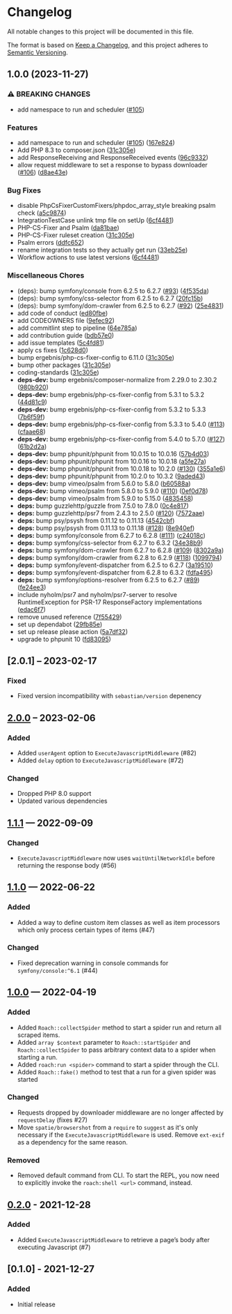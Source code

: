 # Changelog
All notable changes to this project will be documented in this file.

The format is based on [Keep a Changelog](https://keepachangelog.com/en/1.0.0/),
and this project adheres to [Semantic Versioning](https://semver.org/spec/v2.0.0.html).

## 1.0.0 (2023-11-27)


### ⚠ BREAKING CHANGES

* add namespace to run and scheduler ([#105](https://github.com/sweptsquash/roach-core-php83/issues/105))

### Features

* add namespace to run and scheduler ([#105](https://github.com/sweptsquash/roach-core-php83/issues/105)) ([167e824](https://github.com/sweptsquash/roach-core-php83/commit/167e824362a9507caa3cc03200eb546d51e35437))
* Add PHP 8.3 to composer.json ([31c305e](https://github.com/sweptsquash/roach-core-php83/commit/31c305ec759ea3fe0064d2d48bd6721966f50a72))
* add ResponseReceiving and ResponseReceived events ([96c9332](https://github.com/sweptsquash/roach-core-php83/commit/96c9332c796cf8c64ca8bd15885580b49354a78c))
* allow request middleware to set a response to bypass downloader ([#106](https://github.com/sweptsquash/roach-core-php83/issues/106)) ([d8ae43e](https://github.com/sweptsquash/roach-core-php83/commit/d8ae43ea5efb7f1cd729fc6dab19756beddb4702))


### Bug Fixes

* disable PhpCsFixerCustomFixers/phpdoc_array_style breaking psalm check ([a5c9874](https://github.com/sweptsquash/roach-core-php83/commit/a5c9874cea45f11bbff8649f22451ef62abfbf2f))
* IntegrationTestCase unlink tmp file on setUp ([6cf4481](https://github.com/sweptsquash/roach-core-php83/commit/6cf4481bf6ae35eef906f1e9f487ed1eca8c2bef))
* PHP-CS-Fixer and Psalm ([da81bae](https://github.com/sweptsquash/roach-core-php83/commit/da81bae331ae555ae906d3f20147872c2f82ab12))
* PHP-CS-Fixer ruleset creation ([31c305e](https://github.com/sweptsquash/roach-core-php83/commit/31c305ec759ea3fe0064d2d48bd6721966f50a72))
* Psalm errors ([ddfc652](https://github.com/sweptsquash/roach-core-php83/commit/ddfc652877485125095e486a2593d5c8698e1228))
* rename integration tests so they actually get run ([33eb25e](https://github.com/sweptsquash/roach-core-php83/commit/33eb25e31769d1d3080174341efeac06cd89ee45))
* Workflow actions to use latest versions ([6cf4481](https://github.com/sweptsquash/roach-core-php83/commit/6cf4481bf6ae35eef906f1e9f487ed1eca8c2bef))


### Miscellaneous Chores

* (deps): bump symfony/console from 6.2.5 to 6.2.7 ([#93](https://github.com/sweptsquash/roach-core-php83/issues/93)) ([4f535da](https://github.com/sweptsquash/roach-core-php83/commit/4f535da0d95f6e5a88bea4c1e5d9c7f3219388c6))
* (deps): bump symfony/css-selector from 6.2.5 to 6.2.7 ([20fc15b](https://github.com/sweptsquash/roach-core-php83/commit/20fc15b708c6c486b49a2c766630b42512df25c6))
* (deps): bump symfony/dom-crawler from 6.2.5 to 6.2.7 ([#92](https://github.com/sweptsquash/roach-core-php83/issues/92)) ([25e4831](https://github.com/sweptsquash/roach-core-php83/commit/25e48316e49408ad2ce120e76d56fa70be8864dc))
* add code of conduct ([ed80fbe](https://github.com/sweptsquash/roach-core-php83/commit/ed80fbe7919d0a518d54a4ba48b8cefb0565f6cc))
* add CODEOWNERS file ([9efec92](https://github.com/sweptsquash/roach-core-php83/commit/9efec92ce1ba244cbd205037e8c3463d6986f054))
* add commitlint step to pipeline ([64e785a](https://github.com/sweptsquash/roach-core-php83/commit/64e785a0a04c5697ec91f17905190cbc062512ce))
* add contribution guide ([bdb57e0](https://github.com/sweptsquash/roach-core-php83/commit/bdb57e0824cb4c883be3d9109696c74d88586644))
* add issue templates ([5c4fd81](https://github.com/sweptsquash/roach-core-php83/commit/5c4fd81a3a3caa7ee6b3ab42d69f85d0e02dbfbe))
* apply cs fixes ([1c628d0](https://github.com/sweptsquash/roach-core-php83/commit/1c628d0e898070d1b37b1741e730b756a32e377e))
* bump ergebnis/php-cs-fixer-config to 6.11.0 ([31c305e](https://github.com/sweptsquash/roach-core-php83/commit/31c305ec759ea3fe0064d2d48bd6721966f50a72))
* bump other packages ([31c305e](https://github.com/sweptsquash/roach-core-php83/commit/31c305ec759ea3fe0064d2d48bd6721966f50a72))
* coding-standards ([31c305e](https://github.com/sweptsquash/roach-core-php83/commit/31c305ec759ea3fe0064d2d48bd6721966f50a72))
* **deps-dev:** bump ergebnis/composer-normalize from 2.29.0 to 2.30.2 ([980b920](https://github.com/sweptsquash/roach-core-php83/commit/980b92040b6f6ea38907a49d296f69f9a91ab606))
* **deps-dev:** bump ergebnis/php-cs-fixer-config from 5.3.1 to 5.3.2 ([44d81c9](https://github.com/sweptsquash/roach-core-php83/commit/44d81c9855542fec1f8f1c342d666e1ca6680350))
* **deps-dev:** bump ergebnis/php-cs-fixer-config from 5.3.2 to 5.3.3 ([7b6f59f](https://github.com/sweptsquash/roach-core-php83/commit/7b6f59fab7bb75efcbacc848122ed23b840b560f))
* **deps-dev:** bump ergebnis/php-cs-fixer-config from 5.3.3 to 5.4.0 ([#113](https://github.com/sweptsquash/roach-core-php83/issues/113)) ([cfaae68](https://github.com/sweptsquash/roach-core-php83/commit/cfaae68eea8107d6fd755fb7f2e1e3d661a5ff80))
* **deps-dev:** bump ergebnis/php-cs-fixer-config from 5.4.0 to 5.7.0 ([#127](https://github.com/sweptsquash/roach-core-php83/issues/127)) ([61b2d2a](https://github.com/sweptsquash/roach-core-php83/commit/61b2d2a8fa5d1aad0907ce9c7b58c64fa94dfca6))
* **deps-dev:** bump phpunit/phpunit from 10.0.15 to 10.0.16 ([57b4d03](https://github.com/sweptsquash/roach-core-php83/commit/57b4d03bd6ca00c5b17af81ac8ebbc8382c91677))
* **deps-dev:** bump phpunit/phpunit from 10.0.16 to 10.0.18 ([a5fe27a](https://github.com/sweptsquash/roach-core-php83/commit/a5fe27ad0cadb3f74da4916f7b1a97d27abe144c))
* **deps-dev:** bump phpunit/phpunit from 10.0.18 to 10.2.0 ([#130](https://github.com/sweptsquash/roach-core-php83/issues/130)) ([355a1e6](https://github.com/sweptsquash/roach-core-php83/commit/355a1e60687d77033202cd024ef3a9177af3ffa0))
* **deps-dev:** bump phpunit/phpunit from 10.2.0 to 10.3.2 ([9aded43](https://github.com/sweptsquash/roach-core-php83/commit/9aded43194f8784fbc57de1ee8e5e98323824e30))
* **deps-dev:** bump vimeo/psalm from 5.6.0 to 5.8.0 ([b60588a](https://github.com/sweptsquash/roach-core-php83/commit/b60588ad6e60bd6eb8146466202bd8baf12ad8f0))
* **deps-dev:** bump vimeo/psalm from 5.8.0 to 5.9.0 ([#110](https://github.com/sweptsquash/roach-core-php83/issues/110)) ([0ef0d78](https://github.com/sweptsquash/roach-core-php83/commit/0ef0d781c207a2634116c422702917db062743ba))
* **deps-dev:** bump vimeo/psalm from 5.9.0 to 5.15.0 ([4835458](https://github.com/sweptsquash/roach-core-php83/commit/483545871a321b522a29629d7293e58288e8a032))
* **deps:** bump guzzlehttp/guzzle from 7.5.0 to 7.8.0 ([0c4e817](https://github.com/sweptsquash/roach-core-php83/commit/0c4e817acd3a4f253fe87db7958402277ff4ce34))
* **deps:** bump guzzlehttp/psr7 from 2.4.3 to 2.5.0 ([#120](https://github.com/sweptsquash/roach-core-php83/issues/120)) ([7572aae](https://github.com/sweptsquash/roach-core-php83/commit/7572aaefa6f1f310f2faab6d7bc7ffd4ebccbf2a))
* **deps:** bump psy/psysh from 0.11.12 to 0.11.13 ([4542cbf](https://github.com/sweptsquash/roach-core-php83/commit/4542cbf00fe2b02a86d5b2048a97556706adf44f))
* **deps:** bump psy/psysh from 0.11.13 to 0.11.18 ([#128](https://github.com/sweptsquash/roach-core-php83/issues/128)) ([8e940ef](https://github.com/sweptsquash/roach-core-php83/commit/8e940efce2d4452d03a4fb3e7dc8418968628e7d))
* **deps:** bump symfony/console from 6.2.7 to 6.2.8 ([#111](https://github.com/sweptsquash/roach-core-php83/issues/111)) ([c24018c](https://github.com/sweptsquash/roach-core-php83/commit/c24018c83fd7d517f4ab9c96f2db533198df7b6a))
* **deps:** bump symfony/css-selector from 6.2.7 to 6.3.2 ([34e38b9](https://github.com/sweptsquash/roach-core-php83/commit/34e38b9e42e0c10e44b7d8b9b0b1bc30b3f66c6d))
* **deps:** bump symfony/dom-crawler from 6.2.7 to 6.2.8 ([#109](https://github.com/sweptsquash/roach-core-php83/issues/109)) ([8302a9a](https://github.com/sweptsquash/roach-core-php83/commit/8302a9a4b071c5726f78e728f3e3b4f524313025))
* **deps:** bump symfony/dom-crawler from 6.2.8 to 6.2.9 ([#118](https://github.com/sweptsquash/roach-core-php83/issues/118)) ([1099794](https://github.com/sweptsquash/roach-core-php83/commit/1099794ea5e6016f01bc0f956fa644a1a5aca4b3))
* **deps:** bump symfony/event-dispatcher from 6.2.5 to 6.2.7 ([3a19510](https://github.com/sweptsquash/roach-core-php83/commit/3a19510e0457867f0a307c8511e2cb0ef85a8e6b))
* **deps:** bump symfony/event-dispatcher from 6.2.8 to 6.3.2 ([fdfa495](https://github.com/sweptsquash/roach-core-php83/commit/fdfa4956097b041acfcb67cfb8415a65a2425ace))
* **deps:** bump symfony/options-resolver from 6.2.5 to 6.2.7 ([#89](https://github.com/sweptsquash/roach-core-php83/issues/89)) ([fe24ee3](https://github.com/sweptsquash/roach-core-php83/commit/fe24ee3241546c3dc968537b344040dd9bb3c483))
* include nyholm/psr7 and nyholm/psr7-server to resolve RuntimeException for PSR-17 ResponseFactory implementations ([edac6f7](https://github.com/sweptsquash/roach-core-php83/commit/edac6f749e04c5dc79a3601fea1d32fa0776770a))
* remove unused reference ([7f55429](https://github.com/sweptsquash/roach-core-php83/commit/7f55429c1abb9a336b7e7a471afa7289d193f88e))
* set up dependabot ([29fb85e](https://github.com/sweptsquash/roach-core-php83/commit/29fb85ee3e7db67b855a2999b1af592253043e1a))
* set up release please action ([5a7df32](https://github.com/sweptsquash/roach-core-php83/commit/5a7df32ca5fc8816fd4e7b6273eb5071f1203e00))
* upgrade to phpunit 10 ([fd83095](https://github.com/sweptsquash/roach-core-php83/commit/fd830953f85f3ad7a06c04988ca39a24718c5e46))

## [2.0.1] – 2023-02-17

### Fixed

- Fixed version incompatibility with `sebastian/version` depenency

## [2.0.0] – 2023-02-06

### Added

- Added `userAgent` option to `ExecuteJavascriptMiddleware` (#82)
- Added `delay` option to `ExecuteJavascriptMiddleware` (#72)

### Changed

- Dropped PHP 8.0 support
- Updated various dependencies

## [1.1.1] — 2022-09-09

### Changed

- `ExecuteJavascriptMiddleware` now uses `waitUntilNetworkIdle` before returning the response body (#56)

## [1.1.0] — 2022-06-22

### Added

- Added a way to define custom item classes as well as item processors which only process certain
  types of items (#47)

### Changed

- Fixed deprecation warning in console commands for `symfony/console:^6.1` (#44)

## [1.0.0] — 2022-04-19

### Added

- Added `Roach::collectSpider` method to start a spider run and return all scraped items.
- Added `array $context` parameter to `Roach::startSpider` and `Roach::collectSpider` to pass arbitrary
  context data to a spider when starting a run.
- Added `roach:run <spider>` command to start a spider through the CLI.
- Added `Roach::fake()` method to test that a run for a given spider was started

### Changed

- Requests dropped by downloader middleware are no longer affected by `requestDelay` (fixes #27)
- Move `spatie/browsershot` from a `require` to `suggest` as it's only necessary if the `ExecuteJavascriptMiddleware` is used.
  Remove `ext-exif` as a dependency for the same reason.

### Removed

- Removed default command from CLI. To start the REPL, you now need to explicitly invoke the `roach:shell <url>` command, instead.

## [0.2.0] - 2021-12-28

### Added

- Added `ExecuteJavascriptMiddleware` to retrieve a page’s body after executing Javascript (#7)

## [0.1.0] - 2021-12-27

### Added

- Initial release

[2.0.0]: https://github.com/roach-php/core/compare/1.1.1...2.0.0
[1.1.1]: https://github.com/roach-php/core/compare/1.1.0...1.1.1
[1.1.0]: https://github.com/roach-php/core/compare/1.0.0...1.1.0
[1.0.0]: https://github.com/roach-php/core/compare/0.2.0...1.0.0
[0.2.0]: https://github.com/roach-php/core/compare/0.1.0...0.2.0
